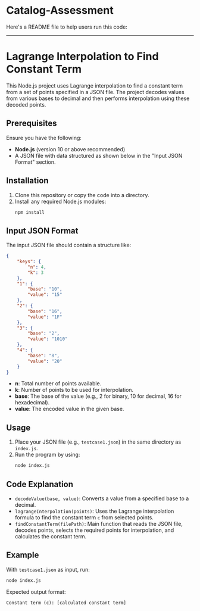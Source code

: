 # Catalog-Assessment
Here's a README file to help users run this code:

---

# Lagrange Interpolation to Find Constant Term

This Node.js project uses Lagrange interpolation to find a constant term from a set of points specified in a JSON file. The project decodes values from various bases to decimal and then performs interpolation using these decoded points.

## Prerequisites

Ensure you have the following:
- **Node.js** (version 10 or above recommended)
- A JSON file with data structured as shown below in the "Input JSON Format" section.

## Installation

1. Clone this repository or copy the code into a directory.
2. Install any required Node.js modules:
   ```bash
   npm install
   ```

## Input JSON Format

The input JSON file should contain a structure like:

```json
{
    "keys": {
        "n": 4,
        "k": 3
    },
    "1": {
        "base": "10",
        "value": "15"
    },
    "2": {
        "base": "16",
        "value": "1F"
    },
    "3": {
        "base": "2",
        "value": "1010"
    },
    "4": {
        "base": "8",
        "value": "20"
    }
}
```

- **n**: Total number of points available.
- **k**: Number of points to be used for interpolation.
- **base**: The base of the value (e.g., 2 for binary, 10 for decimal, 16 for hexadecimal).
- **value**: The encoded value in the given base.

## Usage

1. Place your JSON file (e.g., `testcase1.json`) in the same directory as `index.js`.
2. Run the program by using:
   ```bash
   node index.js
   ```

## Code Explanation

- `decodeValue(base, value)`: Converts a value from a specified base to a decimal.
- `lagrangeInterpolation(points)`: Uses the Lagrange interpolation formula to find the constant term `c` from selected points.
- `findConstantTerm(filePath)`: Main function that reads the JSON file, decodes points, selects the required points for interpolation, and calculates the constant term.

## Example

With `testcase1.json` as input, run:
```bash
node index.js
```

Expected output format:
```
Constant term (c): [calculated constant term]
```

